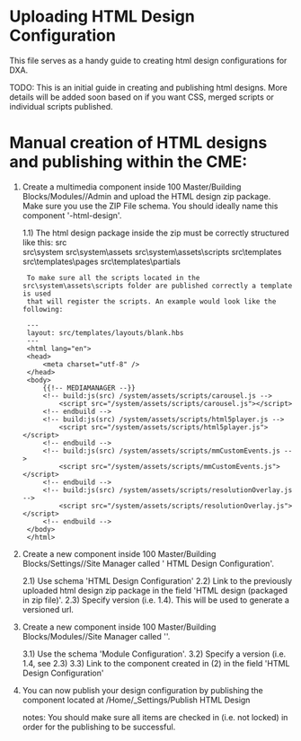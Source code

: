 Uploading HTML Design Configuration
===================================

This file serves as a handy guide to creating html design configurations for DXA.

TODO: 
This is an initial guide in creating and publishing html designs. More details will be added soon based on if you want 
CSS, merged scripts or individual scripts published.


Manual creation of HTML designs and publishing within the CME:
==============================================================
1) Create a multimedia component inside 100 Master/Building Blocks/Modules/<ModuleName>/Admin and upload the HTML design zip package. Make sure 
you use the ZIP File schema. You should ideally name this component '<modulename>-html-design'.

	1.1) The html design package inside the zip must be correctly structured like this:
		src\
		src\system
		src\system\assets
		src\system\assets\scripts
		src\templates
		src\templates\pages
		src\templates\partials
		
		To make sure all the scripts located in the src\system\assets\scripts folder are published correctly a template is used
		that will register the scripts. An example would look like the following:
		
		---
		layout: src/templates/layouts/blank.hbs
		---
		<html lang="en">
		<head>
			<meta charset="utf-8" />
		</head>
		<body>	
			{{!-- MEDIAMANAGER --}}
			<!-- build:js(src) /system/assets/scripts/carousel.js -->
				<script src="/system/assets/scripts/carousel.js"></script>
			<!-- endbuild -->
			<!-- build:js(src) /system/assets/scripts/html5player.js -->
				<script src="/system/assets/scripts/html5player.js"></script>
			<!-- endbuild -->
			<!-- build:js(src) /system/assets/scripts/mmCustomEvents.js -->
				<script src="/system/assets/scripts/mmCustomEvents.js"></script>
			<!-- endbuild -->
			<!-- build:js(src) /system/assets/scripts/resolutionOverlay.js -->
				<script src="/system/assets/scripts/resolutionOverlay.js"></script>
			<!-- endbuild -->	
		</body>
		</html>

		
2) Create a new component inside 100 Master/Building Blocks/Settings/<ModuleName>/Site Manager called '<ModuleName> HTML Design Configuration'.

	2.1) Use schema 'HTML Design Configuration'
	2.2) Link to the previously uploaded html design zip package in the field 'HTML design (packaged in zip file)'.
	2.3) Specify version (i.e. 1.4). This will be used to generate a versioned url.
	
3) Create a new component inside 100 Master/Building Blocks/Modules/<ModuleName>/Site Manager called '<ModuleName>'.
	
	3.1) Use the schema 'Module Configuration'.
	3.2) Specify a version (i.e. 1.4, see 2.3)
	3.3) Link to the component created in (2) in the field 'HTML Design Configuration'
	
4) You can now publish your design configuration by publishing the component located at <Site>/Home/_Settings/Publish HTML Design

   notes: You should make sure all items are checked in (i.e. not locked) in order for the publishing to be successful.
      